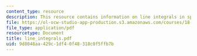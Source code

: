 ```yaml
---
content_type: resource
description: This resource contains information on line integrals in space.
file: https://ol-ocw-studio-app-production.s3.amazonaws.com/courses/18-02-multivariable-calculus-spring-2006/9d8048aa429c1df40f48318c0f5ffb7b_line_integrals.pdf
file_type: application/pdf
resourcetype: Document
title: line_integrals.pdf
uid: 9d8048aa-429c-1df4-0f48-318c0f5ffb7b
---
```

